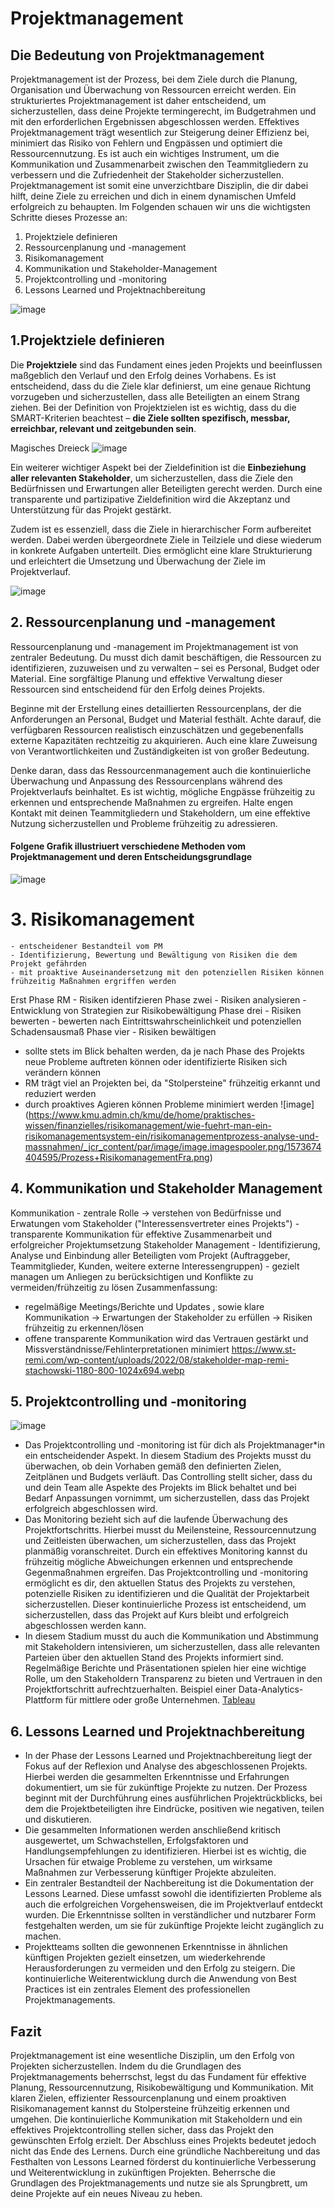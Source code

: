 

# Projektmanagement



## Die Bedeutung von Projektmanagement

Projektmanagement ist der Prozess, bei dem Ziele durch die Planung, Organisation und Überwachung von Ressourcen erreicht werden. Ein strukturiertes Projektmanagement ist daher entscheidend, um sicherzustellen, dass deine Projekte termingerecht, im Budgetrahmen und mit den erforderlichen Ergebnissen abgeschlossen werden. Effektives Projektmanagement trägt wesentlich zur Steigerung deiner Effizienz bei, minimiert das Risiko von Fehlern und Engpässen und optimiert die Ressourcennutzung. Es ist auch ein wichtiges Instrument, um die Kommunikation und Zusammenarbeit zwischen den Teammitgliedern zu verbessern und die Zufriedenheit der Stakeholder sicherzustellen. Projektmanagement ist somit eine unverzichtbare Disziplin, die dir dabei hilft, deine Ziele zu erreichen und dich in einem dynamischen Umfeld erfolgreich zu behaupten. Im Folgenden schauen wir uns die wichtigsten Schritte dieses Prozesse an:


1. Projektziele definieren
2. Ressourcenplanung und -management
3. Risikomanagement
4. Kommunikation und Stakeholder-Management
5. Projektcontrolling und -monitoring
6. Lessons Learned und Projektnachbereitung

![image](https://www.gabal-magazin.de/media/fs/97/Ziele%20Jugendliche.jpg)

## 1.Projektziele definieren
Die **Projektziele** sind das Fundament eines jeden Projekts und beeinflussen maßgeblich den Verlauf und den Erfolg deines Vorhabens. Es ist entscheidend, dass du die Ziele klar definierst, um eine genaue Richtung vorzugeben und sicherzustellen, dass alle Beteiligten an einem Strang ziehen. Bei der Definition von Projektzielen ist es wichtig, dass du die SMART-Kriterien beachtest – **die Ziele sollten spezifisch, messbar, erreichbar, relevant und zeitgebunden sein**.

Magisches Dreieck
![image](https://www.factro.de/wp-content/uploads/2024/03/Magisches-Dreieck-1.png)

Ein weiterer wichtiger Aspekt bei der Zieldefinition ist die **Einbeziehung aller relevanten Stakeholder**, um sicherzustellen, dass die Ziele den Bedürfnissen und Erwartungen aller Beteiligten gerecht werden. Durch eine transparente und partizipative Zieldefinition wird die Akzeptanz und Unterstützung für das Projekt gestärkt.

Zudem ist es essenziell, dass die Ziele in hierarchischer Form aufbereitet werden. Dabei werden übergeordnete Ziele in Teilziele und diese wiederum in konkrete Aufgaben unterteilt. Dies ermöglicht eine klare Strukturierung und erleichtert die Umsetzung und Überwachung der Ziele im Projektverlauf.

![image](https://cdn.businessinsider.de/wp-content/uploads/2020/11/ressourcenplanung2.jpg)

## 2. Ressourcenplanung und -management
Ressourcenplanung und -management im Projektmanagement ist von zentraler Bedeutung. Du musst dich damit beschäftigen, die Ressourcen zu identifizieren, zuzuweisen und zu verwalten – sei es Personal, Budget oder Material. Eine sorgfältige Planung und effektive Verwaltung dieser Ressourcen sind entscheidend für den Erfolg deines Projekts.

Beginne mit der Erstellung eines detaillierten Ressourcenplans, der die Anforderungen an Personal, Budget und Material festhält. Achte darauf, die verfügbaren Ressourcen realistisch einzuschätzen und gegebenenfalls externe Kapazitäten rechtzeitig zu akquirieren. Auch eine klare Zuweisung von Verantwortlichkeiten und Zuständigkeiten ist von großer Bedeutung.

Denke daran, dass das Ressourcenmanagement auch die kontinuierliche Überwachung und Anpassung des Ressourcenplans während des Projektverlaufs beinhaltet. Es ist wichtig, mögliche Engpässe frühzeitig zu erkennen und entsprechende Maßnahmen zu ergreifen. Halte engen Kontakt mit deinen Teammitgliedern und Stakeholdern, um eine effektive Nutzung sicherzustellen und Probleme frühzeitig zu adressieren.

#### Folgene Grafik illustriuert verschiedene Methoden vom Projektmanagement und deren Entscheidungsgrundlage

![image](https://assets.asana.biz/transform/fc5b193e-5531-4849-8f8d-0236937f5c4c/inline-project-management-project-management-methodologies-5-de-2x?io=transform:fill,width:2560&format=webp)


# 3. Risikomanagement
    - entscheidener Bestandteil vom PM
    - Identifizierung, Bewertung und Bewältigung von Risiken die dem Projekt gefährden
    - mit proaktive Auseinandersetzung mit den potenziellen Risiken können frühzeitig Maßnahmen ergriffen werden
Erst Phase RM
    - Risiken identifzieren
Phase zwei
    - Risiken analysieren
    - Entwicklung von Strategien zur Risikobewältigung
Phase drei
    - Risiken bewerten
    - bewerten nach Eintrittswahrscheinlichkeit und potenziellen Schadensausmaß
Phase vier
    - Risiken bewältigen
- sollte stets im Blick behalten werden, da je nach Phase des Projekts neue Probleme auftreten können oder identifizierte Risiken sich verändern können
- RM trägt viel an Projekten bei, da "Stolpersteine" frühzeitig erkannt und reduziert werden
- durch proaktives Agieren können Probleme minimiert werden
![image] (https://www.kmu.admin.ch/kmu/de/home/praktisches-wissen/finanzielles/risikomanagement/wie-fuehrt-man-ein-risikomanagementsystem-ein/risikomanagementprozess-analyse-und-massnahmen/_jcr_content/par/image/image.imagespooler.png/1573674404595/Prozess+RisikomanagementFra.png)
## 4. Kommunikation und Stakeholder Management
Kommunikation
    - zentrale Rolle -> verstehen von Bedürfnisse und Erwatungen vom Stakeholder ("Interessensvertreter eines Projekts")
    - transparente Kommunikation für effektive Zusammenarbeit und erfolgreicher Projektumsetzung
Stakeholder Management
    - Identifizierung, Analyse und Einbindung aller Beteiligten vom Projekt
    (Auftraggeber, Teammitglieder, Kunden, weitere externe Interessengruppen)
    - gezielt managen um Anliegen zu berücksichtigen und Konflikte zu vermeiden/frühzeitig zu lösen
Zusammenfassung:
- regelmäßige Meetings/Berichte und Updates , sowie klare Kommunikation -> Erwartungen der Stakeholder zu erfüllen -> Risiken frühzeitig zu erkennen/lösen
- offene transparente Kommunikation wird das Vertrauen gestärkt und Missverständnisse/Fehlinterpretationen minimiert
https://www.st-remi.com/wp-content/uploads/2022/08/stakeholder-map-remi-stachowski-1180-800-1024x694.webp

## 5. Projektcontrolling und -monitoring
![image](https://www.virtualmetric.com/wp-content/uploads/2021/04/Windows-Monitoring-1.png)
- Das Projektcontrolling und -monitoring ist für dich als Projektmanager*in ein entscheidender Aspekt. In diesem Stadium des Projekts musst du überwachen, ob dein Vorhaben gemäß den definierten Zielen, Zeitplänen und Budgets verläuft. Das Controlling stellt sicher, dass du und dein Team alle Aspekte des Projekts im Blick behaltet und bei Bedarf Anpassungen vornimmt, um sicherzustellen, dass das Projekt erfolgreich abgeschlossen wird.
- Das Monitoring bezieht sich auf die laufende Überwachung des Projektfortschritts. Hierbei musst du Meilensteine, Ressourcennutzung und Zeitleisten überwachen, um sicherzustellen, dass das Projekt planmäßig voranschreitet. Durch ein effektives Monitoring kannst du frühzeitig mögliche Abweichungen erkennen und entsprechende Gegenmaßnahmen ergreifen.
Das Projektcontrolling und -monitoring ermöglicht es dir, den aktuellen Status des Projekts zu verstehen, potenzielle Risiken zu identifizieren und die Qualität der Projektarbeit sicherzustellen. Dieser kontinuierliche Prozess ist entscheidend, um sicherzustellen, dass das Projekt auf Kurs bleibt und erfolgreich abgeschlossen werden kann.
- In diesem Stadium musst du auch die Kommunikation und Abstimmung mit Stakeholdern intensivieren, um sicherzustellen, dass alle relevanten Parteien über den aktuellen Stand des Projekts informiert sind. Regelmäßige Berichte und Präsentationen spielen hier eine wichtige Rolle, um den Stakeholdern Transparenz zu bieten und Vertrauen in den Projektfortschritt aufrechtzuerhalten.
Beispiel einer Data-Analytics-Plattform für mittlere oder große Unternehmen.
[Tableau](https://www.areto.de/technologien/data-analytics/tableau/)
## 6. Lessons Learned und Projektnachbereitung
- In der Phase der Lessons Learned und Projektnachbereitung liegt der Fokus auf der Reflexion und Analyse des abgeschlossenen Projekts. Hierbei werden die gesammelten Erkenntnisse und Erfahrungen dokumentiert, um sie für zukünftige Projekte zu nutzen. Der Prozess beginnt mit der Durchführung eines ausführlichen Projektrückblicks, bei dem die Projektbeteiligten ihre Eindrücke, positiven wie negativen, teilen und diskutieren.
- Die gesammelten Informationen werden anschließend kritisch ausgewertet, um Schwachstellen, Erfolgsfaktoren und Handlungsempfehlungen zu identifizieren. Hierbei ist es wichtig, die Ursachen für etwaige Probleme zu verstehen, um wirksame Maßnahmen zur Verbesserung künftiger Projekte abzuleiten.
- Ein zentraler Bestandteil der Nachbereitung ist die Dokumentation der Lessons Learned. Diese umfasst sowohl die identifizierten Probleme als auch die erfolgreichen Vorgehensweisen, die im Projektverlauf entdeckt wurden. Die Erkenntnisse sollten in verständlicher und nutzbarer Form festgehalten werden, um sie für zukünftige Projekte leicht zugänglich zu machen.
- Projektteams sollten die gewonnenen Erkenntnisse in ähnlichen künftigen Projekten gezielt einsetzen, um wiederkehrende Herausforderungen zu vermeiden und den Erfolg zu steigern. Die kontinuierliche Weiterentwicklung durch die Anwendung von Best Practices ist ein zentrales Element des professionellen Projektmanagements.
## Fazit
Projektmanagement ist eine wesentliche Disziplin, um den Erfolg von Projekten sicherzustellen. Indem du die Grundlagen des Projektmanagements beherrschst, legst du das Fundament für effektive Planung, Ressourcennutzung, Risikobewältigung und Kommunikation. Mit klaren Zielen, effizienter Ressourcenplanung und einem proaktiven Risikomanagement kannst du Stolpersteine frühzeitig erkennen und umgehen. Die kontinuierliche Kommunikation mit Stakeholdern und ein effektives Projektcontrolling stellen sicher, dass das Projekt den gewünschten Erfolg erzielt. Der Abschluss eines Projekts bedeutet jedoch nicht das Ende des Lernens. Durch eine gründliche Nachbereitung und das Festhalten von Lessons Learned förderst du kontinuierliche Verbesserung und Weiterentwicklung in zukünftigen Projekten. Beherrsche die Grundlagen des Projektmanagements und nutze sie als Sprungbrett, um deine Projekte auf ein neues Niveau zu heben.